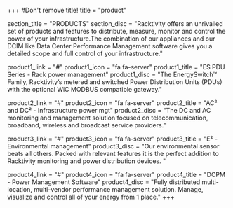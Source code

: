 +++
#Don't remove title!
title = "product"

section_title = "PRODUCTS"
section_disc = "Racktivity offers an unrivalled set of products and features to distribute, measure, monitor and control the power of your infrastructure.The combination of our appliances and our DCIM like Data Center Performance Management software gives you a detailed scope and full control of your infrastructure."

product1_link = "#"
product1_icon = "fa fa-server"
product1_title = "ES PDU Series - Rack power management"
product1_disc = "The EnergySwitch™ Family, Racktivity’s metered and switched Power Distribution Units (PDUs) with the optional WiC MODBUS compatible gateway."

product2_link = "#"
product2_icon = "fa fa-server"
product2_title = "AC² and DC² - Infrastructure power mgt"
product2_disc = "The DC and AC monitoring and management solution focused on telecommunication, broadband, wireless and broadcast service providers."

product3_link = "#"
product3_icon = "fa fa-server"
product3_title = "E² - Environmental management"
product3_disc = "Our environmental sensor beats all others. Packed with relevant features it is the perfect addition to Racktivity monitoring and power distribution devices.                              "

product4_link = "#"
product4_icon = "fa fa-server"
product4_title = "DCPM - Power Management Software"
product4_disc = "Fully distributed multi-location, multi-vendor performance management solution. Manage, visualize and control all of your energy from 1 place."
+++
